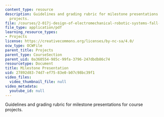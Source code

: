 ```yaml
---
content_type: resource
description: Guidelines and grading rubric for milestone presentations for course
  projects.
file: /courses/2-017j-design-of-electromechanical-robotic-systems-fall-2009/27892d8374d7ef7583e0b07c98bc39f1_MIT2_017JF09_milestone.pdf
file_type: application/pdf
learning_resource_types:
- Projects
license: https://creativecommons.org/licenses/by-nc-sa/4.0/
ocw_type: OCWFile
parent_title: Projects
parent_type: CourseSection
parent_uid: 0a360554-985c-99fa-3796-247dbdb86c74
resourcetype: Document
title: Milestone Presentation
uid: 27892d83-74d7-ef75-83e0-b07c98bc39f1
video_files:
  video_thumbnail_file: null
video_metadata:
  youtube_id: null
---
```

Guidelines and grading rubric for milestone presentations for course projects.